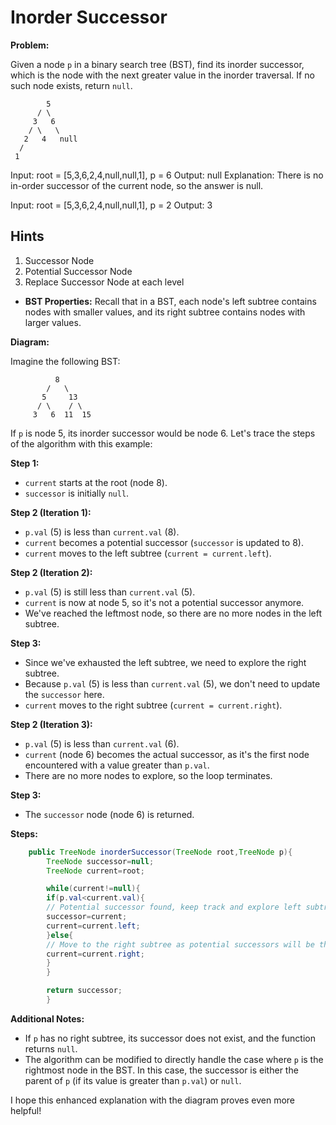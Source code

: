 # Inorder Successor

**Problem:**

Given a node `p` in a binary search tree (BST), find its inorder successor, which is the node with the next greater
value in the inorder traversal. If no such node exists, return `null`.

```agsl
        5
      / \
     3   6
    / \   \
   2   4   null
  /
 1
```

Input: root = [5,3,6,2,4,null,null,1], p = 6
Output: null
Explanation: There is no in-order successor of the current node, so the answer is null.

Input: root = [5,3,6,2,4,null,null,1], p = 2
Output: 3

## Hints

1. Successor Node
2. Potential Successor Node
4. Replace Successor Node at each level

- **BST Properties:** Recall that in a BST, each node's left subtree contains nodes with smaller values, and its right
  subtree contains nodes with larger values.

**Diagram:**

Imagine the following BST:

```
          8
        /   \
       5     13
      / \    / \
     3   6  11  15

```

If `p` is node 5, its inorder successor would be node 6. Let's trace the steps of the algorithm with this example:

**Step 1:**

- `current` starts at the root (node 8).
- `successor` is initially `null`.

**Step 2 (Iteration 1):**

- `p.val` (5) is less than `current.val` (8).
- `current` becomes a potential successor (`successor` is updated to 8).
- `current` moves to the left subtree (`current = current.left`).

**Step 2 (Iteration 2):**

- `p.val` (5) is still less than `current.val` (5).
- `current` is now at node 5, so it's not a potential successor anymore.
- We've reached the leftmost node, so there are no more nodes in the left subtree.

**Step 3:**

- Since we've exhausted the left subtree, we need to explore the right subtree.
- Because `p.val` (5) is less than `current.val` (5), we don't need to update the `successor` here.
- `current` moves to the right subtree (`current = current.right`).

**Step 2 (Iteration 3):**

- `p.val` (5) is less than `current.val` (6).
- `current` (node 6) becomes the actual successor, as it's the first node encountered with a value greater than `p.val`.
- There are no more nodes to explore, so the loop terminates.

**Step 3:**

- The `successor` node (node 6) is returned.

**Steps:**

```java
    public TreeNode inorderSuccessor(TreeNode root,TreeNode p){
        TreeNode successor=null;
        TreeNode current=root;

        while(current!=null){
        if(p.val<current.val){
        // Potential successor found, keep track and explore left subtree
        successor=current;
        current=current.left;
        }else{
        // Move to the right subtree as potential successors will be there
        current=current.right;
        }
        }

        return successor;
        }
```

**Additional Notes:**

- If `p` has no right subtree, its successor does not exist, and the function returns `null`.
- The algorithm can be modified to directly handle the case where `p` is the rightmost node in the BST. In this case,
  the successor is either the parent of `p` (if its value is greater than `p.val`) or `null`.

I hope this enhanced explanation with the diagram proves even more helpful!